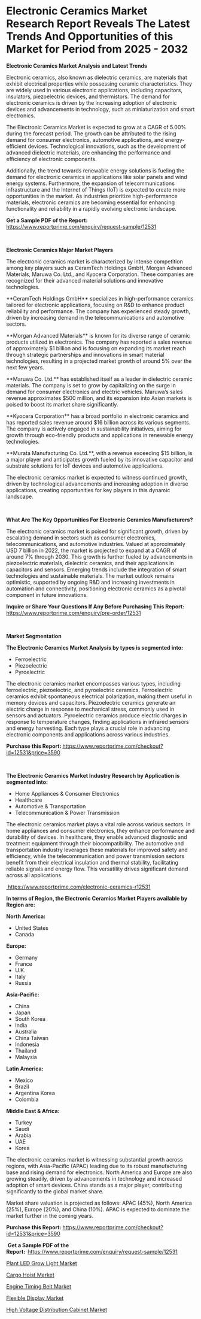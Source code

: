 <p><h1>Electronic Ceramics Market Research Report Reveals The Latest Trends And Opportunities of this Market for Period from 2025 - 2032</h1></p><p><strong>Electronic Ceramics Market Analysis and Latest Trends</strong></p>
<p><p>Electronic ceramics, also known as dielectric ceramics, are materials that exhibit electrical properties while possessing ceramic characteristics. They are widely used in various electronic applications, including capacitors, insulators, piezoelectric devices, and thermistors. The demand for electronic ceramics is driven by the increasing adoption of electronic devices and advancements in technology, such as miniaturization and smart electronics.</p><p>The Electronic Ceramics Market is expected to grow at a CAGR of 5.00% during the forecast period. The growth can be attributed to the rising demand for consumer electronics, automotive applications, and energy-efficient devices. Technological innovations, such as the development of advanced dielectric materials, are enhancing the performance and efficiency of electronic components.</p><p>Additionally, the trend towards renewable energy solutions is fueling the demand for electronic ceramics in applications like solar panels and wind energy systems. Furthermore, the expansion of telecommunications infrastructure and the Internet of Things (IoT) is expected to create more opportunities in the market. As industries prioritize high-performance materials, electronic ceramics are becoming essential for enhancing functionality and reliability in a rapidly evolving electronic landscape.</p></p>
<p><strong>Get a Sample PDF of the Report:&nbsp;</strong> <a href="https://www.reportprime.com/enquiry/request-sample/12531?utm_campaign=2194&utm_medium=2&utm_source=Github&utm_content=ia&utm_term=18032025&utm_id=electronic-ceramics">https://www.reportprime.com/enquiry/request-sample/12531</a></p>
<p>&nbsp;</p>
<p><strong>Electronic Ceramics Major Market Players</strong></p>
<p><p>The electronic ceramics market is characterized by intense competition among key players such as CeramTech Holdings GmbH, Morgan Advanced Materials, Maruwa Co. Ltd., and Kyocera Corporation. These companies are recognized for their advanced material solutions and innovative technologies.</p><p>**CeramTech Holdings GmbH** specializes in high-performance ceramics tailored for electronic applications, focusing on R&D to enhance product reliability and performance. The company has experienced steady growth, driven by increasing demand in the telecommunications and automotive sectors.</p><p>**Morgan Advanced Materials** is known for its diverse range of ceramic products utilized in electronics. The company has reported a sales revenue of approximately $1 billion and is focusing on expanding its market reach through strategic partnerships and innovations in smart material technologies, resulting in a projected market growth of around 5% over the next few years.</p><p>**Maruwa Co. Ltd.** has established itself as a leader in dielectric ceramic materials. The company is set to grow by capitalizing on the surge in demand for consumer electronics and electric vehicles. Maruwa’s sales revenue approximates $500 million, and its expansion into Asian markets is poised to boost its market share significantly.</p><p>**Kyocera Corporation** has a broad portfolio in electronic ceramics and has reported sales revenue around $16 billion across its various segments. The company is actively engaged in sustainability initiatives, aiming for growth through eco-friendly products and applications in renewable energy technologies.</p><p>**Murata Manufacturing Co. Ltd.**, with a revenue exceeding $15 billion, is a major player and anticipates growth fueled by its innovative capacitor and substrate solutions for IoT devices and automotive applications.</p><p>The electronic ceramics market is expected to witness continued growth, driven by technological advancements and increasing adoption in diverse applications, creating opportunities for key players in this dynamic landscape.</p></p>
<p>&nbsp;</p>
<p><strong>What Are The Key Opportunities For Electronic Ceramics Manufacturers?</strong></p>
<p><p>The electronic ceramics market is poised for significant growth, driven by escalating demand in sectors such as consumer electronics, telecommunications, and automotive industries. Valued at approximately USD 7 billion in 2022, the market is projected to expand at a CAGR of around 7% through 2030. This growth is further fueled by advancements in piezoelectric materials, dielectric ceramics, and their applications in capacitors and sensors. Emerging trends include the integration of smart technologies and sustainable materials. The market outlook remains optimistic, supported by ongoing R&D and increasing investments in automation and connectivity, positioning electronic ceramics as a pivotal component in future innovations.</p></p>
<p><strong>Inquire or Share Your Questions If Any Before Purchasing This Report:</strong> <a href="https://www.reportprime.com/enquiry/pre-order/12531?utm_campaign=2194&utm_medium=2&utm_source=Github&utm_content=ia&utm_term=18032025&utm_id=electronic-ceramics">https://www.reportprime.com/enquiry/pre-order/12531</a></p>
<p>&nbsp;</p>
<p><strong>Market Segmentation</strong></p>
<p><strong>The Electronic Ceramics Market Analysis by types is segmented into:</strong></p>
<p><ul><li>Ferroelectric</li><li>Piezoelectric</li><li>Pyroelectric</li></ul></p>
<p><p>The electronic ceramics market encompasses various types, including ferroelectric, piezoelectric, and pyroelectric ceramics. Ferroelectric ceramics exhibit spontaneous electrical polarization, making them useful in memory devices and capacitors. Piezoelectric ceramics generate an electric charge in response to mechanical stress, commonly used in sensors and actuators. Pyroelectric ceramics produce electric charges in response to temperature changes, finding applications in infrared sensors and energy harvesting. Each type plays a crucial role in advancing electronic components and applications across various industries.</p></p>
<p><strong>Purchase this Report:&nbsp;</strong><a href="https://www.reportprime.com/checkout?id=12531&price=3590&utm_campaign=2194&utm_medium=2&utm_source=Github&utm_content=ia&utm_term=18032025&utm_id=electronic-ceramics">https://www.reportprime.com/checkout?id=12531&price=3590</a></p>
<p>&nbsp;</p>
<p><strong>The Electronic Ceramics Market Industry Research by Application is segmented into:</strong></p>
<p><ul><li>Home Appliances & Consumer Electronics</li><li>Healthcare</li><li>Automotive & Transportation</li><li>Telecommunication & Power Transmission</li></ul></p>
<p><p>The electronic ceramics market plays a vital role across various sectors. In home appliances and consumer electronics, they enhance performance and durability of devices. In healthcare, they enable advanced diagnostic and treatment equipment through their biocompatibility. The automotive and transportation industry leverages these materials for improved safety and efficiency, while the telecommunication and power transmission sectors benefit from their electrical insulation and thermal stability, facilitating reliable signals and energy flow. This versatility drives significant demand across all applications.</p></p>
<p><a href="https://www.reportprime.com/electronic-ceramics-r12531?utm_campaign=2194&utm_medium=2&utm_source=Github&utm_content=ia&utm_term=18032025&utm_id=electronic-ceramics">&nbsp;https://www.reportprime.com/electronic-ceramics-r12531</a></p>
<p><strong>In terms of Region, the Electronic Ceramics Market Players available by Region are:</strong></p>
<p>
    <p> <strong> North America: </strong>
        <ul>
            <li>United States</li>
            <li>Canada</li>
        </ul>
        </p> 
    <p> <strong> Europe: </strong>
        <ul>
            <li>Germany</li>
            <li>France</li>
            <li>U.K.</li>
            <li>Italy</li>
            <li>Russia</li>
        </ul>
        </p> 
    <p> <strong> Asia-Pacific: </strong>
        <ul>
            <li>China</li>
            <li>Japan</li>
            <li>South Korea</li>
            <li>India</li>
            <li>Australia</li>
            <li>China Taiwan</li>
            <li>Indonesia</li>
            <li>Thailand</li>
            <li>Malaysia</li>
        </ul>
        </p> 
    <p> <strong> Latin America: </strong>
        <ul>
            <li>Mexico</li>
            <li>Brazil</li>
            <li>Argentina Korea</li>
            <li>Colombia</li>
        </ul>
        </p> 
    <p> <strong> Middle East & Africa: </strong>
        <ul>
            <li>Turkey</li>
            <li>Saudi</li>
            <li>Arabia</li>
            <li>UAE</li>
            <li>Korea</li>
        </ul>
    </p>
    </p>
<p><p>The electronic ceramics market is witnessing substantial growth across regions, with Asia-Pacific (APAC) leading due to its robust manufacturing base and rising demand for electronics. North America and Europe are also growing steadily, driven by advancements in technology and increased adoption of smart devices. China stands as a major player, contributing significantly to the global market share. </p><p>Market share valuation is projected as follows: APAC (45%), North America (25%), Europe (20%), and China (10%). APAC is expected to dominate the market further in the coming years.</p></p>
<p><strong>Purchase this Report: </strong><a href="https://www.reportprime.com/checkout?id=12531&price=3590&utm_campaign=2194&utm_medium=2&utm_source=Github&utm_content=ia&utm_term=18032025&utm_id=electronic-ceramics">https://www.reportprime.com/checkout?id=12531&price=3590</a></p>
<p>&nbsp;<strong>Get a Sample PDF of the Report:&nbsp;&nbsp;</strong><a href="https://www.reportprime.com/enquiry/request-sample/12531?utm_campaign=2194&utm_medium=2&utm_source=Github&utm_content=ia&utm_term=18032025&utm_id=electronic-ceramics">https://www.reportprime.com/enquiry/request-sample/12531</a></p>
<p><strong></strong></p>
<p><p><a href="https://github.com/achilekirwan/Market-Research-Report-List-1/blob/main/plant-led-grow-light-market.md?utm_campaign=2194&utm_medium=2&utm_source=Github&utm_content=ia&utm_term=18032025&utm_id=electronic-ceramics">Plant LED Grow Light Market</a></p><p><a href="https://www.linkedin.com/pulse/cargo-hoist-market-size-experiencing-steady-growth-cagr-kpppe?utm_campaign=2194&utm_medium=2&utm_source=Github&utm_content=ia&utm_term=18032025&utm_id=electronic-ceramics">Cargo Hoist Market</a></p><p><a href="https://www.linkedin.com/pulse/engine-timing-belt-market-share-analysis-132-cagr-growth-bauze?utm_campaign=2194&utm_medium=2&utm_source=Github&utm_content=ia&utm_term=18032025&utm_id=electronic-ceramics">Engine Timing Belt Market</a></p><p><a href="https://github.com/yosenadhler/Market-Research-Report-List-1/blob/main/flexible-display-market.md?utm_campaign=2194&utm_medium=2&utm_source=Github&utm_content=ia&utm_term=18032025&utm_id=electronic-ceramics">Flexible Display Market</a></p><p><a href="https://www.linkedin.com/pulse/high-voltage-distribution-cabinet-market-velocity-102-cagr-trajectory-q97oe?utm_campaign=2194&utm_medium=2&utm_source=Github&utm_content=ia&utm_term=18032025&utm_id=electronic-ceramics">High Voltage Distribution Cabinet Market</a></p></p>
